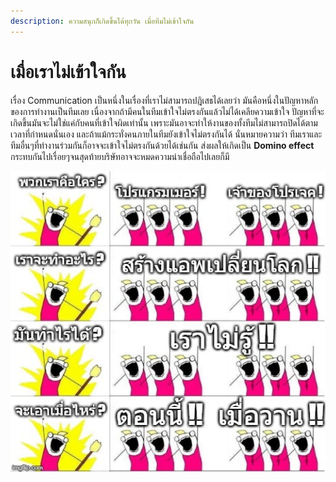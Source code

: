 ```yaml
---
description: ความสนุกก็เกิดขึ้นได้ทุกวัน เมื่อทีมไม่เข้าใจกัน
---
```


# เมื่อเราไม่เข้าใจกัน

เรื่อง Communication เป็นหนึ่งในเรื่องที่เราไม่สามารถปฎิเสธได้เลยว่า มันคือหนึ่งในปัญหาหลักของการทำงานเป็นทีมเลย เนื่องจากถ้ามีคนในทีมเข้าใจไม่ตรงกันแล้วไม่ได้เคลียความเข้าใจ ปัญหาที่จะเกิดขึ้นมันจะไม่ใช่แค่กับคนที่เข้าใจผิดเท่านั้น เพราะมันอาจะทำให้งานของทั้งทีมไม่สามารถปิดได้ตามเวลาที่กำหนดนั่นเอง และถ้าแม้กระทั่งคนภายในทีมยังเข้าใจไม่ตรงกันได้ นั่นหมายความว่า ทีมเราและทีมอื่นๆที่ทำงานร่วมกันก็อาจจะเข้าใจไม่ตรงกันด้วยได้เช่นกัน ส่งผลให้เกิดเป็น **Domino effect** กระทบกันไปเรื่อยๆจนสุดท้ายบริษัทอาจจะหมดความน่าเชื่อถือไปเลยก็มี

![](.gitbook/assets/image%20%28361%29.png)

